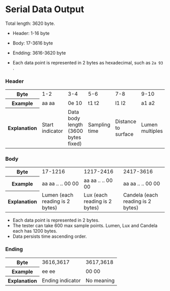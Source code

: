 # Serial Data Output 

Total length: 3620 byte. 
- Header: 1-16 byte
- Body: 17-3616 byte
- Endding: 3616-3620 byte

- Each data point is represented in 2 bytes as hexadecimal, such as ```2a 93``` . 

### Header 
<table>
  <tr>
    <th>Byte</th>
    <td>1-2</td>
    <td>3-4</td>
    <td>5-6</td>
    <td>7-8</td>
    <td>9-10</td>
    <td>11-12</td>
     <td>13-14</td>
     <td>15-16</td>
  </tr>
  <tr>
    <th>Example</th>
    <td>aa aa</td>
    <td>0e 10</td>
    <td>t1 t2</td>
    <td>l1 l2</td>
    <td>a1 a2</td>
    <td>b1 b2</td>
    <td>c1 c2</td>
    <td>56 80</td>
  </tr>
  <tr>
    <th>Explanation</th>
    <td>Start indicator</td>
    <td>Data body length (3600 bytes fixed) </td>
    <td>Sampling time</td>
    <td>Distance to surface</td>
    <td>Lumen multiples</td>
    <td>Lux multiples</td>
    <td>Candela multiples</td>
    <td>Version</td>
  </tr>
</table>

### Body 
<table>
  <tr>
    <th>Byte</th>
    <td>17-1216</td>
    <td>1217-2416</td>
    <td>2417-3616</td>
  </tr>
  <tr>
    <th>Example</th>
    <td>aa aa .. .. 00 00 </td>
    <td>aa aa .. .. 00 00 </td>
    <td>aa aa .. .. 00 00</td>
  </tr>
  <tr>
    <th>Explanation</th>
    <td>Lumen (each reading is 2 bytes) </td>
    <td>Lux (each reading is 2 bytes) </td>
    <td>Candela (each reading is 2 bytes) </td>
  </tr>
</table>

- Each data point is represented in 2 bytes.
- The tester can take 600 max sample points. Lumen, Lux and Candela each has 1200 bytes. 
- Data persists time ascending order.

### Ending 
<table>
  <tr>
    <th>Byte</th>
    <td>3616,3617</td>
    <td>3617,3618</td>
  </tr>
  <tr>
    <th>Example</th>
    <td>ee ee</td>
    <td>00 00 </td>
  </tr>
  <tr>
    <th>Explanation</th>
    <td>Ending indicator </td>
    <td>No meaning</td>
  </tr>
</table>
